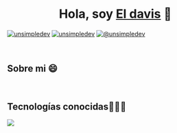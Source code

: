 <div align="center">
<h1 align="center">Hola, soy <a href="https://davisportafolio.netlify.app/">El davis</a> 👋</h1>
</div>
<p align="left">
<a href="https://www.linkedin.com/in/christian-emmanuel-davis-casta%C3%B1eda-0230ab273/" target="blank"><img align="center" src="https://img.shields.io/badge/LinkedIn-0077B5?style=for-the-badge&logo=linkedin&logoColor=white" alt="unsimpledev"/></a>
<a href="https://www.facebook.com/crhistian.emanuel?mibextid=ZbWKwL" target="blank"><img align="center" src="https://img.shields.io/badge/Facebook-1877F2?style=for-the-badge&logo=facebook&logoColor=white" alt="unsimpledev"  /></a>
<a href = "crashemanuel84@gmail.com" target="blank"><img align="center" src="https://img.shields.io/badge/Gmail-D14836?style=for-the-badge&logo=gmail&logoColor=white" alt="@unsimpledev"  /></a>
  </p>
<br>
<h2>Sobre mi 😄</h2>
<p align="left">
  <!--Intro inicio>
🎓 INGENIERO EN DESRROLLO Y GESTIÓN DE SOFTWARE

🎥 Pequeño desarrollador de software aspirando a frnades cosas y poder mejroar en mis habilidades

💻 Con aconocimientos en muchas areas de la programación y con unos años de experiencia (2 años)

📝 roles en el ambito de desarrollador, front end, tester diseñador web

📫 Contacto: **crashemanuel84@gmail.com**
<!--Intro end-->
  </p>
<br>

<!--tecnologias conocidas-->
<h2 >Tecnologías conocidas👨🏻‍💻</h2>
<!--tech stack icons-->
<p align="left">
  <a href="https://skillicons.dev">
    <img src="https://skillicons.dev/icons?i=c,cs,cpp,java,php,py,css,html,js,nodejs,mysql,firebase,git,github,docker,postman,vscode,linux,ai,ps&perline=12" />
  </a>
</p>
<br>



<!--
**chr1st1an26/chr1st1an26** is a ✨ _special_ ✨ repository because its `README.md` (this file) appears on your GitHub profile.

Here are some ideas to get you started:

- 🔭 I’m currently working on ...
- 🌱 I’m currently learning ...
- 👯 I’m looking to collaborate on ...
- 🤔 I’m looking for help with ...
- 💬 Ask me about ...
- 📫 How to reach me: ...
- 😄 Pronouns: ...
- ⚡ Fun fact: ...
-->
